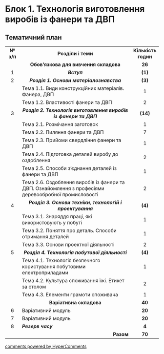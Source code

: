 <div id="hypercomments_widget" class="js-hypercomments-widget invisible"></div>

# Блок 1. Технологія виготовлення виробів  із фанери та ДВП

## Тематичний план

<table>
  <tr>
    <td width="10%" align="center"><b>№ з/п</b></td>
    <td width="80%" align="center"><b>Розділи  і теми</b></td>
    <td width="10%" align="center"><b>Кількість годин</b></td>
  </tr>
  <tr>
    <td width="10%" align="center"></td>
    <td width="80%" align="center"><b>Обов’язкова для вивчення складова</b></td>
    <td width="10%" align="center"><b>26</b></td>
  </tr>
  <tr>
    <td width="10%" align="center">1</td>
    <td width="80%" align="center"><b><i>Вступ</i></b></td>
    <td width="10%" align="center"><b>(1)</b></td>
  </tr>
  <tr>
    <td width="10%" align="center">2</td>
    <td width="80%" align="center"><b><i>Розділ 1. Основи матеріалознавства</i></b></td>
    <td width="10%" align="center"><b>(3)</b></td>
  </tr>
  <tr>
    <td width="10%" align="center" rowspan="2"></td>
    <td width="80%" style="vertical-align:top !important;">Тема 1.1. Види конструкційних матеріалів. Фанера, ДВП</td>
    <td width="10%" align="center">1</td>
  </tr>
  <tr>
    <td width="80%" style="vertical-align:top !important;">Тема 1.2. Властивості фанери та ДВП</td>
    <td width="10%" align="center">2</td>
  </tr>
  <tr>
    <td width="10%" align="center">3</td>
    <td width="80%" align="center"><b><i>Розділ 2. Технологія виготовлення виробів із фанери та ДВП</i></b></td>
    <td width="10%" align="center"><b>(14)</b></td>
  </tr>
  <tr>
    <td width="10%" align="center" rowspan="6"></td>
    <td width="80%" style="vertical-align:top !important;">Тема 2.1. Розмічання заготовок</td>
    <td width="10%" align="center">1</td>
  </tr>
  <tr>
    <td width="80%" style="vertical-align:top !important;">Тема 2.2. Пиляння фанери та ДВП</td>
    <td width="10%" align="center">7</td>
  </tr>
  <tr>
    <td width="80%" style="vertical-align:top !important;">Тема 2.3. Прийоми  свердління фанери та ДВП</td>
    <td width="10%" align="center">1</td>
  </tr>  
  <tr>
    <td width="80%" style="vertical-align:top !important;">Тема 2.4. Підготовка  деталей виробу до оздоблення</td>
    <td width="10%" align="center">2</td>
  </tr>
  <tr>
    <td width="80%" style="vertical-align:top !important;">Тема 2.5. Способи з’єднання деталей із фанери та ДВП</td>
    <td width="10%" align="center">1</td>
  </tr>
  <tr>
    <td width="80%" style="vertical-align:top !important;">Тема 2.6. Оздоблення виробів із фанери та ДВП. Ознайомлення з професіями деревообробної промисловості </td>
    <td width="10%" align="center">2</td>
  </tr>
  <tr>
    <td width="10%" align="center">4</td>
    <td width="80%" align="center"><b><i>Розділ 3. Основи техніки, технологій і проектування</i></b></td>
    <td width="10%" align="center"><b>(4)</b></td>
  </tr>
  <tr>
    <td width="10%" align="center" rowspan="3"></td>
    <td width="80%" style="vertical-align:top !important;">Тема 3.1. Знаряддя праці, які використовують у побуті</td>
    <td width="10%" align="center">1</td>
  </tr>
  <tr>
    <td width="80%" style="vertical-align:top !important;">Тема 3.2. Поняття про деталь.  Способи  отримання деталей  </td>
    <td width="10%" align="center">1</td>
  </tr>
  <tr>
    <td width="80%" style="vertical-align:top !important;">Тема 3.3. Основи проектної діяльності</td>
    <td width="10%" align="center">2</td>
  </tr>  
  <tr>
    <td width="10%" align="center">5</td>
    <td width="80%" align="center"><b><i>Розділ 4. Технологія побутової діяльності</i></b></td>
    <td width="10%" align="center"><b>(4)</b></td>
  </tr>
  <tr>
    <td width="10%" align="center" rowspan="3"></td>
    <td width="80%" style="vertical-align:top !important;">Тема 4.1. Технологія безпечного користування побутовими електроприладами</td>
    <td width="10%" align="center">1</td>
  </tr>
  <tr>
    <td width="80%" style="vertical-align:top !important;">Тема 4.2. Культура споживання їжі. Етикет за столом</td>
    <td width="10%" align="center">2</td>
  </tr>
  <tr>
    <td width="80%" style="vertical-align:top !important;">Тема 4.3. Елементи грамоти споживача</td>
    <td width="10%" align="center">1</td>
  </tr>  
  <tr>
    <td width="10%" align="center"></td>
    <td width="80%" align="center"><b>Варіативна складова</b></td>
    <td width="10%" align="center"><b>40</b></td>
  </tr>
  <tr>
    <td width="10%" align="center">6</td>
    <td width="80%" style="vertical-align:top !important;">Варіативний модуль</td>
    <td width="10%" align="center"><b>20</b></td>
  </tr>
  <tr>
    <td width="10%" align="center">7</td>
    <td width="80%" style="vertical-align:top !important;">Варіативний модуль</td>
    <td width="10%" align="center"><b>20</b></td>
  </tr>
  <tr>
    <td width="10%" align="center">8</td>
    <td width="80%" style="vertical-align:top !important;"><b><i>Резерв часу</i></b></td>
    <td width="10%" align="center"><b>4</b></td>
  </tr>
  <tr>
    <td width="10%" align="center"></td>
    <td width="80%" align="right"><b>Разом</b></td>
    <td width="10%" align="center"><b>70</b></td>
  </tr>
</table>

<div class="js-hypercomments-container">
<a href="http://hypercomments.com" class="hc-link" title="comments widget">comments powered by HyperComments</a>
</div>